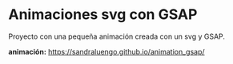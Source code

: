 # Animaciones svg con GSAP 

Proyecto con una pequeña animación creada con un svg y GSAP.

**animación:** https://sandraluengo.github.io/animation_gsap/

